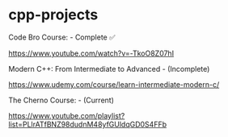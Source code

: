 # cpp-projects

Code Bro Course: - Complete ✅

https://www.youtube.com/watch?v=-TkoO8Z07hI

Modern C++: From Intermediate to Advanced - (Incomplete)

https://www.udemy.com/course/learn-intermediate-modern-c/

The Cherno Course: - (Current)

https://www.youtube.com/playlist?list=PLlrATfBNZ98dudnM48yfGUldqGD0S4FFb


